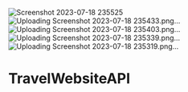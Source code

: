 ![Screenshot 2023-07-18 235525](https://github.com/rafiulkabir1999/TravelWebsiteAPI/assets/48178490/bb405a2e-702e-4749-a801-24c392731928)
![Uploading Screenshot 2023-07-18 235433.png…]()
![Uploading Screenshot 2023-07-18 235403.png…]()
![Uploading Screenshot 2023-07-18 235339.png…]()
![Uploading Screenshot 2023-07-18 235319.png…]()
# TravelWebsiteAPI
